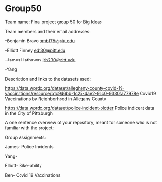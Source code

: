 # Group50
Team name:
Final project group 50 for Big Ideas

Team members and their email addresses:

-Benjamin Bravo bmb178@pitt.edu

-Elliott Finney edf30@pitt.edu

-James Hathaway jrh230@pitt.edu 

-Yang

Description and links to the datasets used:

https://data.wprdc.org/dataset/allegheny-county-covid-19-vaccinations/resource/b1c946bb-1c25-4ae2-9ac0-93301a77978e
Covid19 Vaccinations by Neighborhood in Allegany County

https://data.wprdc.org/dataset/police-incident-blotter
Police indicent data in the City of Pittsburgh

A one sentence overview of your repository, meant for someone who is not familiar with the project:

Group Assignments:

James- Police Incidents

Yang-

Elliott- Bike-ability

Ben- Covid 19 Vaccinations
